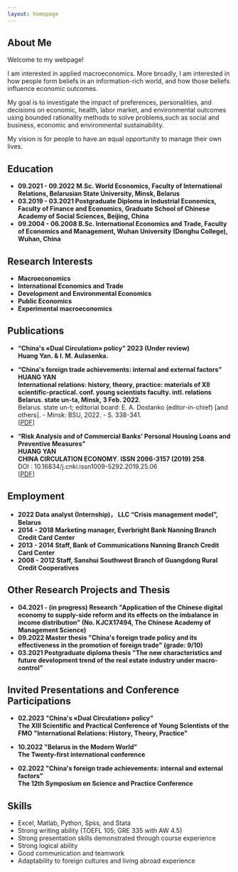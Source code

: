 ```yaml
---
layout: homepage
---
```


## About Me

Welcome to my webpage! 

I am interested in applied macroeconomics. More broadly, I am interested in how people form beliefs in an information-rich world, and how those beliefs influence economic outcomes. 

My goal is to investigate the impact of preferences, personalities, and decisions on economic, health, labor market, and environmental outcomes using bounded rationality methods to solve problems,such as social and business, economic and environmental sustainability. 
 
My vision is for people to have an equal opportunity to manage their own lives. 

## Education
- **09.2021 - 09.2022     M.Sc. World Economics, Faculty of International Relations, Belarusian State University, Minsk, Belarus**
- **03.2019 - 03.2021     Postgraduate Diploma in Industrial Economics, Faculty of Finance and Economics, Graduate School of Chinese Academy of Social Sciences, Beijing, China**
- **09.2004 - 06.2008     B.Sc. International Economics and Trade, Faculty of  Economics and Management, Wuhan University (Donghu College), Wuhan, China**

## Research Interests

- **Macroeconomics** 
- **International Economics and Trade**
- **Development and Environmental Economics**
- **Public Economics**
- **Experimental macroeconomics**

## Publications

- **“China's «Dual Circulation» policy” 2023 (Under review)**
  <br>
  **Huang Yan. & I. M. Aulasenka.**
  <br>
  
- **“China's foreign trade achievements: internal and external factors”**
  <br>
  **HUANG YAN**
  <br>
   **International relations: history, theory, practice: materials of XII scientific-practical. conf. young scientists faculty. intl. relations Belarus. state un-ta, Minsk, 3 Feb. 2022**.
   <br>
  Belarus. state un-t; editorial board: E. A. Dostanko (editor-in-chief) [and others]. - Minsk: BSU, 2022. - S. 338-341.
  <br>
  [[PDF](https://elib.bsu.by/bitstream/123456789/278697/1/338-341.pdf)] 

- **“Risk Analysis and of Commercial Banks' Personal Housing Loans and Preventive Measures”**
  <br>
  **HUANG YAN**
  <br>
  **CHINA CIRCULATION ECONOMY**. **ISSN 2096-3157 (2019) 258**.
  <br>
  DOI : 10.16834/j.cnki.issn1009-5292.2019.25.06
  <br>
  [[PDF](https://kns.cnki.net/kcms/detail/detail.aspx?doi=10.16834/j.cnki.issn1009-5292.2019.25.068)]

## Employment
- **2022              Data analyst (Internship)， LLC “Crisis management model”, Belarus**
- **2014 - 2018   Marketing manager,  Everbright Bank Nanning Branch Credit Card Center**
- **2013 - 2014   Staff, Bank of Communications Nanning Branch Credit Card Center**
- **2008 - 2012   Staff, Sanshui Southwest Branch of Guangdong Rural Credit Cooperatives**

## Other Research Projects and Thesis
- **04.2021 - (in progress)       Research "Application of the Chinese digital economy to supply-side reform and its effects on the imbalance in income distribution" (No. KJCX17494, The Chinese Academy of Management Science)**
- **09.2022                       Master thesis "China's foreign trade policy and its effectiveness in the promotion of foreign trade" (grade: 9/10)**
- **03.2021                       Postgraduate diploma thesis "The new characteristics and future development trend of the real estate industry under macro-control"**

## Invited Presentations and Conference Participations
- **02.2023       "China's «Dual Circulation» policy"**
  <br>
 **The XIII Scientific and Practical Conference of Young Scientists of the FMO "International Relations: History, Theory, Practice"**
  <br>
  
- **10.2022       "Belarus in the Modern World"**
  <br>
 **The Twenty-first international conference**
  <br>
  
- **02.2022       "China's foreign trade achievements: internal and external factors"**
  <br>
 **The 12th Symposium on Science and Practice Conference**
  <br>
 
## Skills
- Excel, Matlab, Python, Spss, and Stata
- Strong writing ability (TOEFL 105; GRE 335 with AW 4.5)
- Strong presentation skills demonstrated through course experience
- Strong logical ability
- Good communication and teamwork
- Adaptability to foreign cultures and living abroad experience


